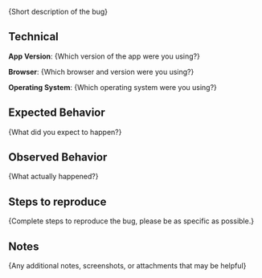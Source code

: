 {Short description of the bug}

## Technical

**App Version**: {Which version of the app were you using?}

**Browser**: {Which browser and version were you using?}

**Operating System**: {Which operating system were you using?}

## Expected Behavior

{What did you expect to happen?}

## Observed Behavior

{What actually happened?}

## Steps to reproduce

{Complete steps to reproduce the bug, please be as specific as possible.}

## Notes

{Any additional notes, screenshots, or attachments that may be helpful}

